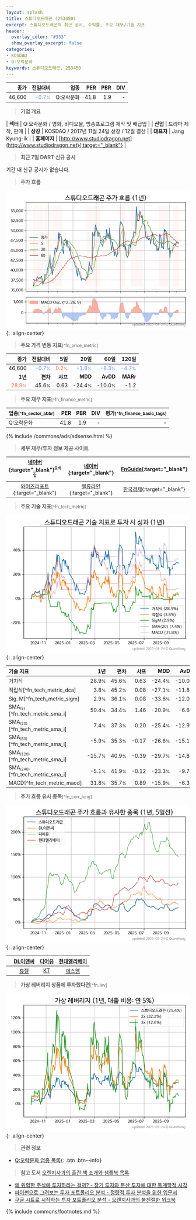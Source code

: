 ```yaml
---
layout: splash
title: 스튜디오드래곤 (253450)
excerpt: 스튜디오드래곤의 최근 공시, 수익률, 주요 재무/기술 지표
header:
  overlay_color: "#333"
  show_overlay_excerpt: false
categories:
- KOSDAQ
- Q:오락문화
keywords: 스튜디오드래곤, 253450
---
```


| **종가** | **전일대비** | **업종** | **PER** | **PBR** | **DIV** |
| -------: | -----------: | -------: | ------: | ------: | ------: |
| 46,600 | <span style="color: cornflowerblue">-0.7<small>%</small></span> | Q:오락문화 | 41.8 | 1.9 | - |

<!-- more -->


> **기업 개요**<a id="company"></a>

| <span style="white-space:nowrap;">**섹터**</span> | Q:오락문화 / 영화, 비디오물, 방송프로그램 제작 및 배급업 |
| <span style="white-space:nowrap;">**산업**</span> | 드라마 제작, 판매 |
| <span style="white-space:nowrap;">**상장**</span> | KOSDAQ / 2017년 11월 24일 상장 / 12월 결산 |
| <span style="white-space:nowrap;">**대표자**</span> | Jang Kyung-ik |
| <span style="white-space:nowrap;">**홈페이지**</span> | [http://www.studiodragon.net](http://www.studiodragon.net){:target="_blank"} |


> **최근 7일 DART 신규 공시**<a id="dart"></a>

기간 내 신규 공시가 없습니다.


> **주가 흐름**<a id="price"></a>

![253450](/stock/images/253450.png){: .align-center}


> **주요 가격 변동 지표**<small>[^fn_price_metric]</small>

| **종가** | **전일대비** | **5일** | **20일** | **60일** | **120일** |
| -------: | -----------: | ------: | -------: | -------: | --------: |
| 46,600 | <span style="color: cornflowerblue">-0.7<small>%</small></span> | <span style="color: tomato">0.2<small>%</small></span> | <span style="color: cornflowerblue">-1.8<small>%</small></span> | <span style="color: cornflowerblue">-8.3<small>%</small></span> | <span style="color: cornflowerblue">-4.7<small>%</small></span> |
| **1년** | **편차** | **샤프** | **MDD** | **AvDD** | **MARr** |
| <span style="color: tomato">28.9<small>%</small></span> | 45.6<small>%</small> | 0.63 | -24.4<small>%</small> | -10.0<small>%</small> | -1.2 |


> **주요 재무 지표**<small>[^fn_finance_metric]</small>

| **업종**<small>[^fn_sector_abbr]</small> | **PER** | **PBR** | **DIV** | **평가**<small>[^fn_finance_basic_tags]</small> |
| :--------------------------------------- | ------: | ------: | ------: | ----------------------------------------------: |
| Q:오락문화 | 41.8 | 1.9 | - | - |



{% include /commons/ads/adsense.html %}

> **세부 재무/투자 정보 제공 사이트**

| [네이버](https://m.stock.naver.com/domestic/stock/253450/finance/summary){:target="_blank"}<sup><small>모바일</small></sup> | [네이버](https://finance.naver.com/item/coinfo.naver?code=253450){:target="_blank"} | [FnGuide](https://comp.fnguide.com/SVO2/ASP/SVD_Invest.asp?gicode=A253450&MenuYn=Y){:target="_blank"} |
| :---: | :---: | :---: |
| [와이즈리포트](https://comp.wisereport.co.kr/company/c1040001.aspx?cmp_cd=253450){:target="_blank"} | [밸류라인](https://www.valueline.co.kr/finance/summary/253450){:target="_blank"} | [한국경제](https://markets.hankyung.com/stock/253450/financial-summary){:target="_blank"} |


> **주요 기술 지표**<small>[^fn_tech_metric]</small>


![253450](/stock/images/253450_tech.png){: .align-center}

| **기술 지표** | **1년** | **편차** | **샤프** | **MDD** | **AvDD** |
| :------------ | ------: | -----------: | -------: | ------: | -------: |
| 거치식 | 28.9<small>%</small> | 45.6<small>%</small> | 0.63 | -24.4<small>%</small> | -10.0<small>%</small> |
| 적립식[^fn_tech_metric_dca] | 3.8<small>%</small> | 45.2<small>%</small> | 0.08 | -27.1<small>%</small> | -11.8<small>%</small> |
| Sig. M[^fn_tech_metric_sigm] | 2.9<small>%</small> | 36.1<small>%</small> | 0.08 | -33.6<small>%</small> | -12.0<small>%</small> |
| SMA<small><sub>(5)</sub></small>[^fn_tech_metric_sma_i] | 50.4<small>%</small> | 34.4<small>%</small> | 1.46 | -20.9<small>%</small> | -6.6<small>%</small> |
| SMA<small><sub>(20)</sub></small>[^fn_tech_metric_sma_i] | 7.4<small>%</small> | 37.3<small>%</small> | 0.20 | -25.4<small>%</small> | -12.9<small>%</small> |
| SMA<small><sub>(60)</sub></small>[^fn_tech_metric_sma_i] | -5.9<small>%</small> | 35.3<small>%</small> | -0.17 | -26.6<small>%</small> | -15.1<small>%</small> |
| SMA<small><sub>(120)</sub></small>[^fn_tech_metric_sma_i] | -15.7<small>%</small> | 40.9<small>%</small> | -0.39 | -29.7<small>%</small> | -14.8<small>%</small> |
| SMA<small><sub>(240)</sub></small>[^fn_tech_metric_sma_i] | -5.1<small>%</small> | 41.9<small>%</small> | -0.12 | -23.3<small>%</small> | -9.7<small>%</small> |
| MACD[^fn_tech_metric_macd] | 31.8<small>%</small> | 35.7<small>%</small> | 0.89 | -15.9<small>%</small> | -6.3<small>%</small> |


> **주가 흐름 유사 종목**<a id="corr"></a><small>[^fn_corr_long]</small>

![253450](/stock/images/253450_corr.png){: .align-center}

|       | [DL이앤씨](/375500/) | [디어유](/376300/) | [현대엘리베이](/017800/) |
| :---: | :------------------------------------: | :------------------------------------: | :------------------------------------: |
|       | [휴젤](/145020/) | [KT](/030200/) | [에스엠](/041510/) |


> **가상 레버리지 상품에 투자했다면**<a id="2x"></a><small>[^fn_lev]</small>

![253450](/stock/images/253450_2x.png){: .align-center}


> **관련 정보**

- [Q:오락문화 업종 목록](/stats/sector/kosdaq_업종_오락문화_종목/){: .btn .btn--info}

> **참고 도서** [오렌지사과의 출간 책 소개와 샘플북 목록](https://kongdori.tistory.com/691)

- [왜 위험한 주식에 투자하라는 걸까? - 장기 투자와 분산 투자에 대한 통계학적 시각](https://kongdori.tistory.com/421)
- [파이썬으로 그려보는 투자 포트폴리오 분석  - 정량적 투자 분석을 위한 입문서](https://kongdori.tistory.com/643)
- [구글 시트로 시작하는 투자 포트폴리오 분석 - 오렌지사과의 불친절한 워크북](https://kongdori.tistory.com/449)


{% include commons/footnotes.md %}